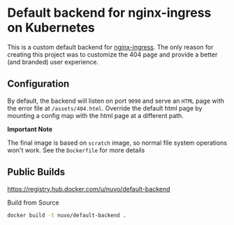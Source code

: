 # Default backend for nginx-ingress on Kubernetes

This is a custom default backend for [nginx-ingress](https://github.com/kubernetes/ingress-nginx). The only reason for creating this project was to customize the 404 page and provide a better (and branded) user experience.

## Configuration

By default, the backend will listen on port `9090` and serve an `HTML` page with the error file at `/assets/404.html`. Override the default html page by mounting a config map with the html page at a different path.

**Important Note**

The final image is based on `scratch` image, so normal file system operations won't work. See the `Dockerfile` for more details

## Public Builds

https://registry.hub.docker.com/u/nuvo/default-backend


Build from Source

```bash
docker build -t nuvo/default-backend .
```